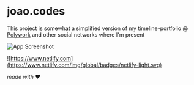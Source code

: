 # joao.codes

This project is somewhat a simplified version of my timeline-portfolio @ [Polywork](https://www.poly.joao.codes/) and other social networks where I'm present

![App Screenshot](https://user-images.githubusercontent.com/12294525/120118350-034da580-c18a-11eb-9a44-14fa2aad813e.png)

![https://www.netlify.com](https://www.netlify.com/img/global/badges/netlify-light.svg)


_made with ❤️_
